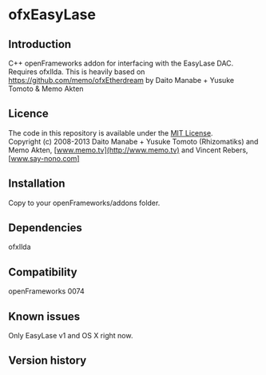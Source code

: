 ofxEasyLase
=====================================

Introduction
------------
C++ openFrameworks addon for interfacing with the EasyLase DAC. Requires ofxIlda.
This is heavily based on
https://github.com/memo/ofxEtherdream
by 
Daito Manabe + Yusuke Tomoto
&
Memo Akten

Licence
-------
The code in this repository is available under the [MIT License](https://secure.wikimedia.org/wikipedia/en/wiki/Mit_license).  
Copyright (c) 2008-2013 Daito Manabe + Yusuke Tomoto (Rhizomatiks)
and Memo Akten, [www.memo.tv](http://www.memo.tv)
and Vincent Rebers, [www.say-nono.com]

Installation
------------
Copy to your openFrameworks/addons folder.


Dependencies
------------
ofxIlda


Compatibility
------------
openFrameworks 0074  



Known issues
------------
Only EasyLase v1 and OS X right now.


Version history
------------



